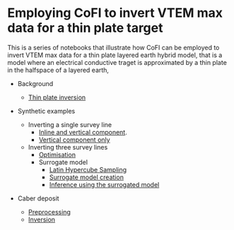 # Employing CoFI to invert VTEM max data for a thin plate target

This is a series  of notebooks that illustrate how CoFI can be employed to 
invert VTEM max data for a thin plate layered earth hybrid model, that is a model 
where an electrical conductive traget is approximated by a thin plate in the 
halfspace of a layered earth,

- Background
	- [Thin plate inversion](./thin_plate_inversion.ipynb)

- Synthetic examples
    - Inverting a single survey line
        - [Inline and vertical component](./single_survey_line.ipynb).
        - [Vertical component only](./single_survey_line_vertical_only.ipynb)
    - Inverting three survey lines
        - [Optimisation](./three_survey_lines.ipynb)
        - Surrogate model
            - [Latin Hypercube Sampling](./three_survey_lines_latin_hypercube_sampling.ipynb)
            - [Surrogate model creation](./three_survey_lines_surrogate_model_creation.ipynb)
            - [Inference using the surrogated model](./three_survey_lines_parameter_estimation.ipynb) 
- Caber deposit
    - [Preprocessing](./caber_preprocessing.ipynb)
    - [Inversion](./caber_inversion.ipynb)
